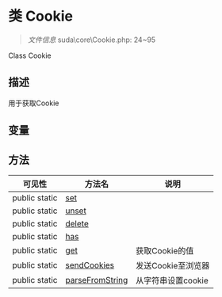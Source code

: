 #  类 Cookie

> *文件信息* suda\core\Cookie.php: 24~95

Class Cookie

## 描述

用于获取Cookie


## 变量


## 方法


| 可见性 | 方法名 | 说明 |
|--------|-------|------|
| public static|[set](Cookie/set.md) |  |
| public static|[unset](Cookie/unset.md) |  |
| public static|[delete](Cookie/delete.md) |  |
| public static|[has](Cookie/has.md) |  |
| public static|[get](Cookie/get.md) | 获取Cookie的值 |
| public static|[sendCookies](Cookie/sendCookies.md) | 发送Cookie至浏览器 |
| public static|[parseFromString](Cookie/parseFromString.md) | 从字符串设置cookie |
